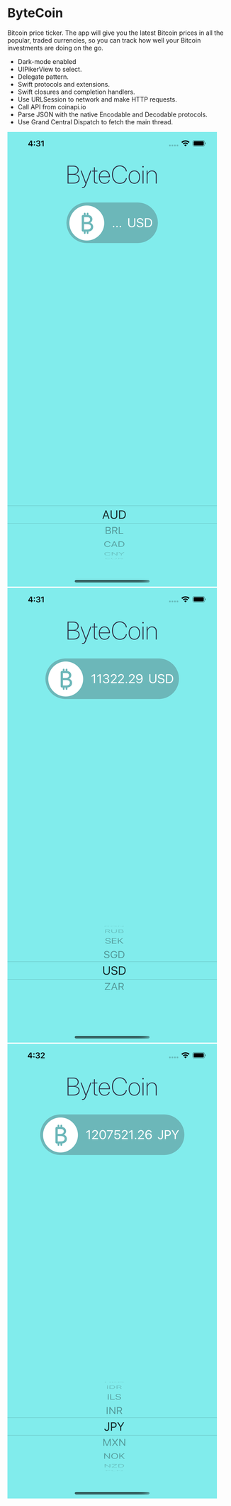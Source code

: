 #  ByteCoin

Bitcoin price ticker. The app will give you the latest Bitcoin prices in all the popular, traded currencies, so you can track how well your Bitcoin investments are doing on the go.

* Dark-mode enabled 
* UIPikerView to select. 
* Delegate pattern.
* Swift protocols and extensions. 
* Swift closures and completion handlers.
* Use URLSession to network and make HTTP requests.
* Call API from coinapi.io
* Parse JSON with the native Encodable and Decodable protocols. 
* Use Grand Central Dispatch to fetch the main thread.


![one](Documentation/1.png)
![two](Documentation/2.png)
![three](Documentation/3.png)

